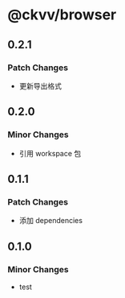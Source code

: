 # @ckvv/browser

## 0.2.1

### Patch Changes

- 更新导出格式

## 0.2.0

### Minor Changes

- 引用 workspace 包

## 0.1.1

### Patch Changes

- 添加 dependencies

## 0.1.0

### Minor Changes

- test
